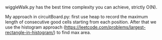wiggleWalk.py has the best time complexity you can achieve, strictly O(N).

My approach in circuitBoard.py: first use heap to record the maximum length of consecutive good cells starting from each position. After that we use the histogram approach (https://leetcode.com/problems/largest-rectangle-in-histogram/) to find max area. 
